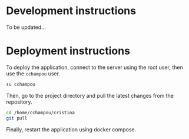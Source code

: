 # Development instructions

To be updated...

# Deployment instructions

To deploy the application, connect to the server using the root user,
then use the `cchampou` user.

```bash
su cchampou
```

Then, go to the project directory and pull the latest changes from the
repository.

```bash
cd /home/cchampou/cristina
git pull
```

Finally, restart the application using docker compose.